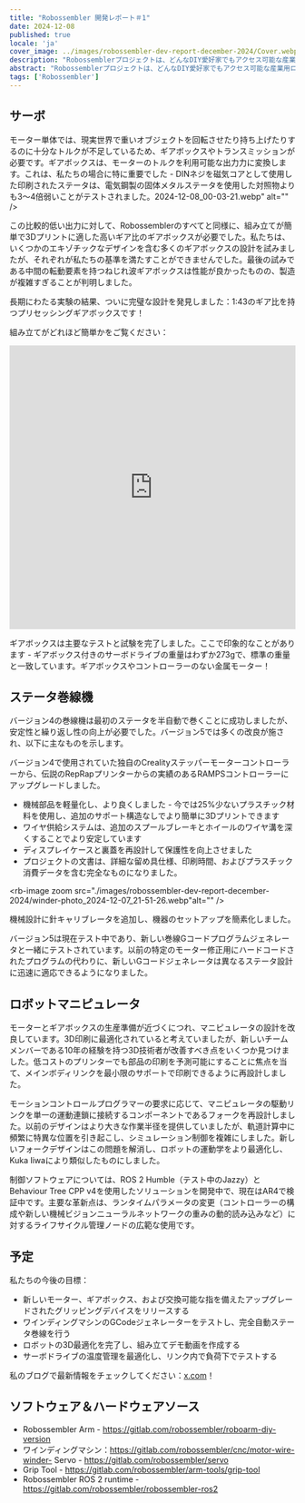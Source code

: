 ```yaml
---
title: "Robossembler 開発レポート＃1"
date: 2024-12-08
published: true
locale: 'ja'
cover_image: ../images/robossembler-dev-report-december-2024/Cover.webp
description: "Robossemblerプロジェクトは、どんなDIY愛好家でもアクセス可能な産業用ロボットとその製造のためのツールの開発に焦点を当てています。この記事では、現在の進捗状況を共有します - 更新されたテスト済みのギアボックス、5番目の巻線機のバージョン、および3Dプリント用に追加の最適化が施されたロボットマニピュレーターです！"
abstract: "Robossemblerプロジェクトは、どんなDIY愛好家でもアクセス可能な産業用ロボットとその製造のためのツールの開発に焦点を当てています。この記事では、現在の進捗状況を共有します - 更新されたテスト済みのギアボックス、5番目の巻線機のバージョン、および3Dプリント用に追加の最適化が施されたロボットマニピュレーターです！"
tags: ['Robossembler']
---
```



## サーボ

モーター単体では、現実世界で重いオブジェクトを回転させたり持ち上げたりするのに十分なトルクが不足しているため、ギアボックスやトランスミッションが必要です。ギアボックスは、モーターのトルクを利用可能な出力力に変換します。これは、私たちの場合に特に重要でした - DINネジを磁気コアとして使用した印刷されたステータは、電気鋼製の固体メタルステータを使用した対照物よりも3〜4倍弱いことがテストされました。2024-12-08_00-03-21.webp" alt="" />

この比較的低い出力に対して、Robossemblerのすべてと同様に、組み立てが簡単で3Dプリントに適した高いギア比のギアボックスが必要でした。私たちは、いくつかのエキゾチックなデザインを含む多くのギアボックスの設計を試みましたが、それぞれが私たちの基準を満たすことができませんでした。最後の試みである中間の転動要素を持つねじれ波ギアボックスは性能が良かったものの、製造が複雑すぎることが判明しました。

長期にわたる実験の結果、ついに完璧な設計を発見しました：1:43のギア比を持つプリセッシングギアボックスです！

<rb-image zoom src="./images/robossembler-dev-report-december-2024/reducer-photo_2024-12-07_21-54-20.webp" alt="" />

組み立てがどれほど簡単かをご覧ください：

<iframe width="100%" height="500" src="https://www.youtube.com/embed/0vXwFmTB_L4?si=soNbSNKg9tjPWY1f" title="YouTube video player" frameborder="0" allow="accelerometer; autoplay; clipboard-write; encrypted-media; gyroscope; picture-in-picture; web-share" referrerpolicy="strict-origin-when-cross-origin" allowfullscreen></iframe>

ギアボックスは主要なテストと試験を完了しました。ここで印象的なことがあります - ギアボックス付きのサーボドライブの重量はわずか273gで、標準の重量と一致しています。ギアボックスやコントローラーのない金属モーター！

<rb-image zoom src="./images/robossembler-dev-report-december-2024/reducer-photo_2024-12-08_14-02-33.webp" alt="" />

## ステータ巻線機

バージョン4の巻線機は最初のステータを半自動で巻くことに成功しましたが、安定性と繰り返し性の向上が必要でした。バージョン5では多くの改良が施され、以下に主なものを示します。

バージョン4で使用されていた独自のCrealityステッパーモーターコントローラーから、伝説のRepRapプリンターからの実績のあるRAMPSコントローラーにアップグレードしました。

<rb-image zoom src="./images/robossembler-dev-report-december-2024/winder-photo_2024-12-07_21-50-12.webp" alt="" />

- 機械部品を軽量化し、より良くしました - 今では25%少ないプラスチック材料を使用し、追加のサポート構造なしでより簡単に3Dプリントできます
- ワイヤ供給システムは、追加のスプールブレーキとホイールのワイヤ溝を深くすることでより安定しています
- ディスプレイケースと裏蓋を再設計して保護性を向上させました
- プロジェクトの文書は、詳細な留め具仕様、印刷時間、およびプラスチック消費データを含む完全なものになりました。

<rb-image zoom src="./images/robossembler-dev-report-december-2024/winder-photo_2024-12-07_21-51-26.webp"alt="" />

機械設計に針キャリブレータを追加し、機器のセットアップを簡素化しました。

<rb-image zoom src="./images/robossembler-dev-report-december-2024/winder-photo_2024-12-04_11-41-56.webp" alt="" />

バージョン5は現在テスト中であり、新しい巻線Gコードプログラムジェネレータと一緒にテストされています。以前の特定のモーター修正用にハードコードされたプログラムの代わりに、新しいGコードジェネレータは異なるステータ設計に迅速に適応できるようになりました。

## ロボットマニピュレータ

モーターとギアボックスの生産準備が近づくにつれ、マニピュレータの設計を改良しています。3D印刷に最適化されていると考えていましたが、新しいチームメンバーである10年の経験を持つ3D技術者が改善すべき点をいくつか見つけました。低コストのプリンターでも部品の印刷を予測可能にすることに焦点を当て、メインボディリンクを最小限のサポートで印刷できるように再設計しました。

<rb-image zoom src="./images/robossembler-dev-report-december-2024/3d-supports.webp" alt="" />

<rb-image zoom src="./images/robossembler-dev-report-december-2024/roboarm-3d-optimize-photo_2024-11-20_15-56-53.webp" alt="" />

モーションコントロールプログラマーの要求に応じて、マニピュレータの駆動リンクを単一の運動連鎖に接続するコンポーネントであるフォークを再設計しました。以前のデザインはより大きな作業半径を提供していましたが、軌道計算中に頻繁に特異な位置を引き起こし、シミュレーション制御を複雑にしました。新しいフォークデザインはこの問題を解消し、ロボットの運動学をより最適化し、Kuka Iiwaにより類似したものにしました。

<rb-image zoom src="./images/robossembler-dev-report-december-2024/fork-roboarm-photo_2024-12-07_11-39-31.webp" alt="" />

制御ソフトウェアについては、ROS 2 Humble（テスト中のJazzy）とBehaviour Tree CPP v4を使用したソリューションを開発中で、現在はAR4で検証中です。主要な革新点は、ランタイムパラメータの変更（コントローラーの構成や新しい機械ビジョンニューラルネットワークの重みの動的読み込みなど）に対するライフサイクル管理ノードの広範な使用です。

## 予定

私たちの今後の目標：

- 新しいモーター、ギアボックス、および交換可能な指を備えたアップグレードされたグリッピングデバイスをリリースする
- ワインディングマシンのGCodeジェネレーターをテストし、完全自動ステータ巻線を行う
- ロボットの3D最適化を完了し、組み立てデモ動画を作成する
- サーボドライブの温度管理を最適化し、リンク内で負荷下でテストする

私のブログで最新情報をチェックしてください：[x.com](https://x.com/movefasta)！

## ソフトウェア＆ハードウェアソース

- Robossembler Arm - https://gitlab.com/robossembler/roboarm-diy-version
- ワインディングマシン：https://gitlab.com/robossembler/cnc/motor-wire-winder- Servo - https://gitlab.com/robossembler/servo
- Grip Tool - https://gitlab.com/robossembler/arm-tools/grip-tool
- Robossembler ROS 2 runtime - https://gitlab.com/robossembler/robossembler-ros2